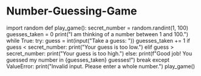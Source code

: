 # Number-Guessing-Game

import random
def play_game():
    secret_number = random.randint(1, 100)
    guesses_taken = 0
    print("I am thinking of a number between 1 and 100.")
    while True:
        try:
            guess = int(input("Take a guess: "))
            guesses_taken += 1
            if guess < secret_number:
                print("Your guess is too low.")
            elif guess > secret_number:
                print("Your guess is too high.")
            else:
                print(f"Good job! You guessed my number in {guesses_taken} guesses!")
                break
        except ValueError:
            print("Invalid input. Please enter a whole number.")
play_game()
